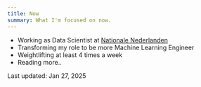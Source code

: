 ```yaml
---
title: Now
summary: What I'm focused on now.
---
```


- Working as Data Scientist at [Nationale Nederlanden](https://www.nn.nl/)
- Transforming my role to be more Machine Learning Engineer
- Weightlifting at least 4 times a week
- Reading more..

<span class="muted">Last updated: Jan 27, 2025</span>
